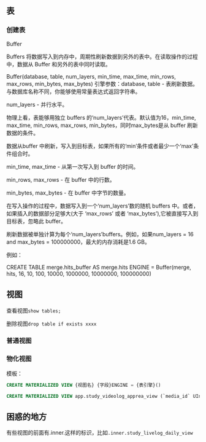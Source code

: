 

## 表

### 创建表

Buffer

Buffers 将数据写入到内存中，周期性刷新数据到另外的表中。在读取操作的过程中，数据从 Buffer 和另外的表中同时读取。

Buffer(database, table, num_layers, min_time, max_time, min_rows, max_rows, min_bytes, max_bytes) 引擎参数：database, table - 表刷新数据。与数据库名称不同，你能够使用常量表达式返回字符串。

num_layers - 并行水平。

物理上看，表能够用独立 buffers 的‘num_layers’代表。默认值为16，min_time, max_time, min_rows, max_rows, min_bytes，同时max_bytes是从 buffer 刷新数据的条件。

数据从buffer 中刷新，写入到目标表，如果所有的‘min’条件或者最少一个‘max’条件组合时。

min_time, max_time - 从第一次写入到 buffer 的时间。

min_rows, max_rows - 在 buffer 中的行数。

min_bytes, max_bytes - 在 buffer 中字节的数量。

在写入操作的过程中，数据写入到一个‘num_layers’数的随机 buffers 中。或者，如果插入的数据部分足够大(大于 ‘max_rows’ 或者 ‘max_bytes’),它被直接写入到目标表，忽略此 buffer。

刷新数据被单独计算为每个‘num_layers’buffers。例如，如果num_layers = 16 and max_bytes = 100000000，最大的内存消耗是1.6 GB。

例如：

CREATE TABLE merge.hits_buffer AS merge.hits ENGINE = Buffer(merge, hits, 16, 10, 100, 10000, 1000000, 10000000, 100000000)

## 视图

查看视图`show tables;`

删除视图`drop table if exists xxxx`

### 普通视图



### 物化视图

模板：

```sql
CREATE MATERIALIZED VIEW {视图名} {字段}ENGINE = {表引擎}() 
```



```sql
CREATE MATERIALIZED VIEW app.study_videolog_apprea_view (`media_id` UInt64, `st` UInt64, `u_i` String, `d_i` String, `tk_id` String, `time` DateTime, `cat` String, `act` String, `e_t` String, `c_p` String) ENGINE = MergeTree() ORDER BY (st) POPULATE AS sql的select语句
```







## 困惑的地方

有些视图的前面有.inner.这样的标识，比如`.inner.study_livelog_daily_view`

